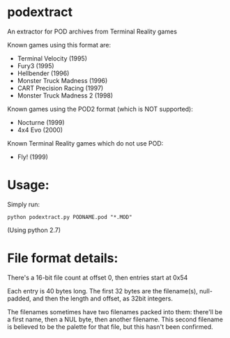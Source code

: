 # podextract
 An extractor for POD archives from Terminal Reality games
 
 Known games using this format are:

 * Terminal Velocity (1995)
 * Fury3 (1995)
 * Hellbender (1996)
 * Monster Truck Madness (1996)
 * CART Precision Racing (1997)
 * Monster Truck Madness 2 (1998)

Known games using the POD2 format (which is NOT supported):

 * Nocturne (1999)
 * 4x4 Evo (2000)

Known Terminal Reality games which do not use POD:

 * Fly! (1999)

# Usage: 

Simply run:

``` python podextract.py PODNAME.pod "*.MOD" ```

(Using python 2.7)

# File format details:
There's a 16-bit file count at offset 0, then entries start at 0x54

Each entry is 40 bytes long. The first 32 bytes are the filename(s), null-padded, and then the length and offset, as 32bit integers. 

The filenames sometimes have two filenames packed into them: there'll be a first name, then a NUL byte, then another filename. This second filename is believed to be the palette for that file, but this hasn't been confirmed. 
